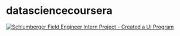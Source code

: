 # datasciencecoursera

[![Schlumberger Field Engineer Intern Project - Created a UI Program](http://img.youtube.com/vi/zRYzk80yBz8/0.jpg)](http://www.youtube.com/watch?v=zRYzk80yBz8 "Schlumberger Field Engineer Intern Project - Created a UI Program")
